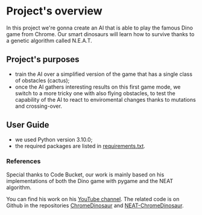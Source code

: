 # Project's overview

In this project we're gonna create an AI that is able to play the famous Dino game from Chrome. Our smart dinosaurs will learn how to survive thanks to a genetic algorithm called N.E.A.T.

## Project's purposes

- train the AI over a simplified version of the game that has a single class of obstacles (cactus);
- once the AI gathers interesting results on this first game mode, we switch to a more tricky one with also flying obstacles, to test the capability of the AI to react to enviromental changes thanks to mutations and crossing-over.

## User Guide

- we used Python version 3.10.0;
- the required packages are listed in [requirements.txt](requirements.txt).

### References

Special thanks to Code Bucket, our work is mainly based on his implementations of both the Dino game with pygame and the NEAT algorithm.

You can find his work on his [YouTube channel](https://www.youtube.com/channel/UCB_IfFmew4M6kgeo6yp18Nw). The related code is on Github in the repositories [ChromeDinosaur](https://github.com/codewmax/ChromeDinosaur) and [NEAT-ChromeDinosaur](https://github.com/codewmax/NEAT-ChromeDinosaur).
